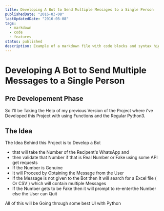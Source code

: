 ```yaml
---
title: Developing A Bot to Send Multiple Messages to a Single Person
publishedDate: "2016-03-08"
lastUpdatedDate: "2016-03-08"
tags:
  - markdown
  - code
  - features
status: published
description: Example of a markdown file with code blocks and syntax highlighting
---
```


# Developing A Bot to Send Multiple Messages to a Single Person

## Pre Developement Phase

So I'll be Taking the Help of my previous Version of the Project where i've Developed this Project with using Functions and the Regular Python3.

## The Idea

The Idea Behind this Project is to Develop a Bot

- that will take the Number of the Recipent's WhatsApp and
- then validate that Number if that is Real Number or Fake using some API get requests
- If the Number is Genuine
- It will Proceed by Obtaining the Message from the User
- If the Message is not given to the Bot then It will search for a Excel file ( Or CSV ) which will contain multiple Messages
- If the Number gets to be Fake then it will prompt to re-enterthe Number else the User can Quit

All of this will be Going through some best UI with Python
